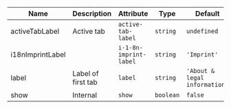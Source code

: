 | Name       | Description                   | Attribute        | Type                                      | Default             |
|------------|-------------------------------|------------------|-------------------------------------------|---------------------|
|activeTabLabel| Active tab | `active-tab-label` | `string` | `undefined` |
|i18nImprintLabel|  | `i-1-8n-imprint-label` | `string` | `'Imprint'` |
|label| Label of first tab | `label` | `string` | `'About & legal information'` |
|show| Internal | `show` | `boolean` | `false` |
